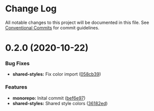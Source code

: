 # Change Log

All notable changes to this project will be documented in this file.
See [Conventional Commits](https://conventionalcommits.org) for commit guidelines.

# 0.2.0 (2020-10-22)


### Bug Fixes

* **shared-styles:** Fix color import ([058cb39](https://github.com/NunoCPNP/nptech-monorepo/commit/058cb390ab62ba03ebca578ff5faad7ab2b4341f))


### Features

* **monorepo:** Inital commit ([bef6e97](https://github.com/NunoCPNP/nptech-monorepo/commit/bef6e97258b10d7fe5c233dfed08015931a3066a))
* **shared-styles:** Shared style colors ([36182ed](https://github.com/NunoCPNP/nptech-monorepo/commit/36182ed048eb435c5d503ead5d0e7d30a20fccc5))
